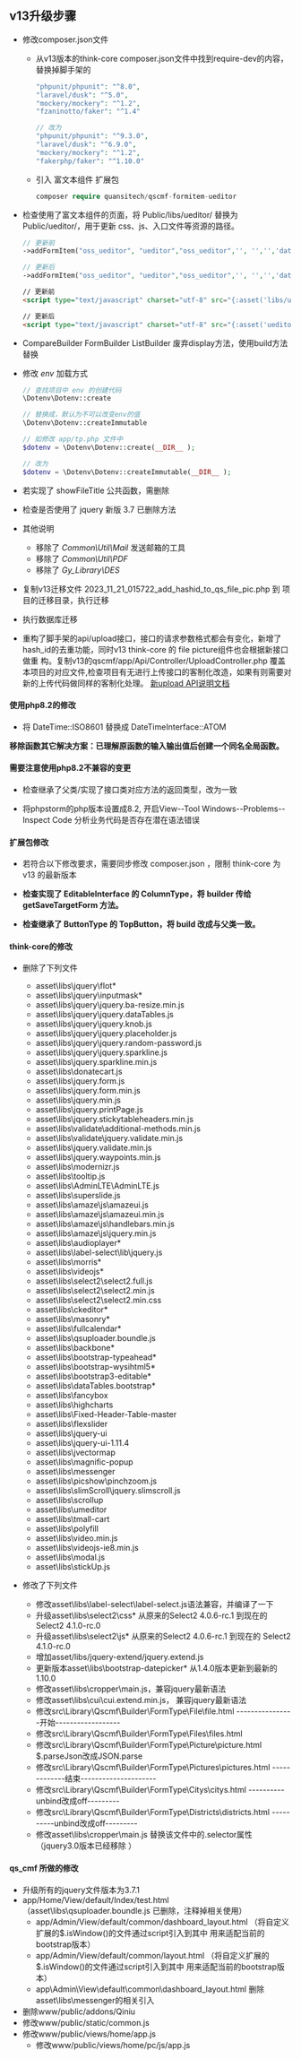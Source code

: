 ## v13升级步骤

+ 修改composer.json文件
  + 从v13版本的think-core composer.json文件中找到require-dev的内容，替换掉脚手架的
    ```php
    "phpunit/phpunit": "^8.0",
    "laravel/dusk": "^5.0",
    "mockery/mockery": "^1.2",
    "fzaninotto/faker": "^1.4"
  
    // 改为
    "phpunit/phpunit": "^9.3.0",
    "laravel/dusk": "^6.9.0",
    "mockery/mockery": "^1.2",
    "fakerphp/faker": "^1.10.0"
    ```
  
  + 引入 富文本组件 扩展包
    ```php
    composer require quansitech/qscmf-formitem-ueditor
    ```

+ 检查使用了富文本组件的页面，将 Public/libs/ueditor/ 替换为 Public/ueditor/，用于更新 css、js、入口文件等资源的路径。
  ```php
  // 更新前
  ->addFormItem("oss_ueditor", "ueditor","oss_ueditor",'', '','','data-url="/Public/libs/ueditor/php/controller.php?os=1&type=ueditor&vendor_type=aliyun_oss"')
  
  // 更新后
  ->addFormItem("oss_ueditor", "ueditor","oss_ueditor",'', '','','data-url="/Public/ueditor/php/controller.php?os=1&type=ueditor&vendor_type=aliyun_oss"')  
  ```
  ```html
  // 更新前
  <script type="text/javascript" charset="utf-8" src="{:asset('libs/ueditor/ueditor.config.js')}"></script>
  
  // 更新后
  <script type="text/javascript" charset="utf-8" src="{:asset('ueditor/ueditor.config.js')}"></script>
  ```
  
+ CompareBuilder FormBuilder ListBuilder 废弃display方法，使用build方法替换

+ 修改 *env* 加载方式
  ```php
  // 查找项目中 env 的创建代码
  \Dotenv\Dotenv::create
  
  // 替换成，默认为不可以改变env的值
  \Dotenv\Dotenv::createImmutable
  
  // 如修改 app/tp.php 文件中
  $dotenv = \Dotenv\Dotenv::create(__DIR__ );
  
  // 改为
  $dotenv = \Dotenv\Dotenv::createImmutable(__DIR__ );
  ```
  
+ 若实现了 showFileTitle 公共函数，需删除
 
+ 检查是否使用了 jquery 新版 3.7 已删除方法
 
+ 其他说明
  + 移除了 *Common\Util\Mail* 发送邮箱的工具
  + 移除了 *Common\Util\PDF* 
  + 移除了 *Gy_Library\DES*

+ 复制v13迁移文件 2023_11_21_015722_add_hashid_to_qs_file_pic.php 到 项目的迁移目录，执行迁移

+ 执行数据库迁移

+ 重构了脚手架的api/upload接口，接口的请求参数格式都会有变化，新增了hash_id的去重功能，同时v13 think-core 的 file picture组件也会根据新接口做重
构。复制v13的qscmf/app/Api/Controller/UploadController.php 覆盖本项目的对应文件,检查项目有无进行上传接口的客制化改造，如果有则需要对新的上传代码做同样的客制化处理。
[新upload API说明文档](https://github.com/quansitech/qs_cmf/blob/master/docs/Upload.md)


#### 使用php8.2的修改
+ 将 DateTime::ISO8601 替换成 DateTimeInterface::ATOM

**移除函数其它解决方案：已理解原函数的输入输出值后创建一个同名全局函数。**

#### 需要注意使用php8.2不兼容的变更

+ 检查继承了父类/实现了接口类对应方法的返回类型，改为一致

+ 将phpstorm的php版本设置成8.2, 开启View--Tool Windows--Problems--Inspect Code 分析业务代码是否存在潜在语法错误


#### 扩展包修改
+ 若符合以下修改要求，需要同步修改 composer.json ，限制 think-core 为 v13 的最新版本

+ **检查实现了 EditableInterface 的 ColumnType，将 builder 传给 getSaveTargetForm 方法。**

+ **检查继承了 ButtonType 的 TopButton，将 build 改成与父类一致。**  


#### think-core的修改
  + 删除了下列文件
    + asset\libs\jquery\flot\*
    + asset\libs\jquery\inputmask\*
    + asset\libs\jquery\jquery.ba-resize.min.js
    + asset\libs\jquery\jquery.dataTables.js
    + asset\libs\jquery\jquery.knob.js
    + asset\libs\jquery\jquery.placeholder.js
    + asset\libs\jquery\jquery.random-password.js
    + asset\libs\jquery\jquery.sparkline.js
    + asset\libs\jquery.sparkline.min.js
    + asset\libs\donatecart.js
    + asset\libs\jquery.form.js
    + asset\libs\jquery.form.min.js
    + asset\libs\jquery.min.js
    + asset\libs\jquery.printPage.js
    + asset\libs\jquery.stickytableheaders.min.js
    + asset\libs\validate\additional-methods.min.js
    + asset\libs\validate\jquery.validate.min.js
    + asset\libs\jquery.validate.min.js
    + asset\libs\jquery.waypoints.min.js
    + asset\libs\modernizr.js
    + asset\libs\tooltip.js
    + asset\libs\AdminLTE\AdminLTE.js
    + asset\libs\superslide.js
    + asset\libs\amaze\js\amazeui.js
    + asset\libs\amaze\js\amazeui.min.js
    + asset\libs\amaze\js\handlebars.min.js
    + asset\libs\amaze\js\jquery.min.js
    + asset\libs\audioplayer\*
    + asset\libs\label-select\lib\jquery.js
    + asset\libs\morris\*
    + asset\libs\videojs\*
    + asset\libs\select2\select2.full.js
    + asset\libs\select2\select2.min.js
    + asset\libs\select2\select2.min.css
    + asset\libs\ckeditor\*
    + asset\libs\masonry\*
    + asset\libs\fullcalendar\*
    + asset\libs\qsuploader.boundle.js
    + asset\libs\backbone\*
    + asset\libs\bootstrap-typeahead\*
    + asset\libs\bootstrap-wysihtml5\*
    + asset\libs\bootstrap3-editable\*
    + asset\libs\dataTables.bootstrap\*
    + asset\libs\fancybox
    + asset\libs\highcharts
    + asset\libs\Fixed-Header-Table-master
    + asset\libs\flexslider
    + asset\libs\jquery-ui
    + asset\libs\jquery-ui-1.11.4
    + asset\libs\jvectormap
    + asset\libs\magnific-popup
    + asset\libs\messenger
    + asset\libs\picshow\pinchzoom.js
    + asset\libs\slimScroll\jquery.slimscroll.js
    + asset\libs\scrollup
    + asset\libs\umeditor
    + asset\libs\tmall-cart
    + asset\libs\polyfill
    + asset\libs\video.min.js
    + asset\libs\videojs-ie8.min.js
    + asset\libs\modal.js
    + asset\libs\stickUp.js

  + 修改了下列文件
    + 修改asset\libs\label-select\label-select.js语法兼容，并编译了一下
    + 升级asset\libs\select2\css\* 从原来的Select2 4.0.6-rc.1 到现在的 Select2 4.1.0-rc.0
    + 升级asset\libs\select2\js\* 从原来的Select2 4.0.6-rc.1 到现在的 Select2 4.1.0-rc.0
    + 增加asset/libs/jquery-extend/jquery.extend.js
    + 更新版本asset\libs\bootstrap-datepicker\* 从1.4.0版本更新到最新的1.10.0
    + 修改asset\libs\cropper\main.js，兼容jquery最新语法
    + 修改asset\libs\cui\cui.extend.min.js， 兼容jquery最新语法
    + 修改src\Library\Qscmf\Builder\FormType\File\file.html			----------------开始------------------
    + 修改src\Library\Qscmf\Builder\FormType\Files\files.html
    + 修改src\Library\Qscmf\Builder\FormType\Picture\picture.html		$.parseJson改成JSON.parse
    + 修改src\Library\Qscmf\Builder\FormType\Pictures\pictures.html  	-------------结束---------------------
    + 修改src\Library\Qscmf\Builder\FormType\Citys\citys.html		----------unbind改成off---------
    + 修改src\Library\Qscmf\Builder\FormType\Districts\districts.html	----------unbind改成off---------
    + 修改asset\libs\cropper\main.js 替换该文件中的.selector属性（jquery3.0版本已经移除 ）


#### qs_cmf 所做的修改
  + 升级所有的jquery文件版本为3.7.1
  + app/Home/View/default/Index/test.html  （asset\libs\qsuploader.boundle.js 已删除，注释掉相关使用）
	+ app/Admin/View/default/common/dashboard_layout.html （将自定义扩展的$.isWindow()的文件通过script引入到其中 用来适配当前的bootstrap版本）
	+ app/Admin/View/default/common/layout.html （将自定义扩展的$.isWindow()的文件通过script引入到其中 用来适配当前的bootstrap版本）
	+ app\Admin\View\default\common\dashboard_layout.html 删除asset\libs\messenger的相关引入
  + 删除www/public/addons/Qiniu
  + 修改www/public/static/common.js
  + 修改www/public/views/home/app.js
	+ 修改www/public/views/home/pc/js/app.js